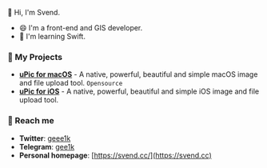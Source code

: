 👋 Hi, I'm Svend.

- 😄 I'm a front-end and GIS developer.
- 🌱 I'm learning Swift.

### 🔭 My Projects

- **[uPic for macOS](https://github.com/gee1k/uPic)** - A native, powerful, beautiful and simple macOS image and file upload tool. `Opensource`
- **[uPic for iOS](https://apps.apple.com/us/app/id1510718678)** - A native, powerful, beautiful and simple iOS image and file upload tool.

### 💬 Reach me

- **Twitter**: [geee1k](https://twitter.com/geee1k)
- **Telegram**: [gee1k](https://t.me/gee1k)
- **Personal homepage**: [https://svend.cc/](https://svend.cc)

